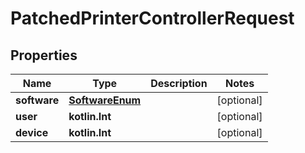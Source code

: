 
# PatchedPrinterControllerRequest

## Properties
Name | Type | Description | Notes
------------ | ------------- | ------------- | -------------
**software** | [**SoftwareEnum**](SoftwareEnum.md) |  |  [optional]
**user** | **kotlin.Int** |  |  [optional]
**device** | **kotlin.Int** |  |  [optional]




